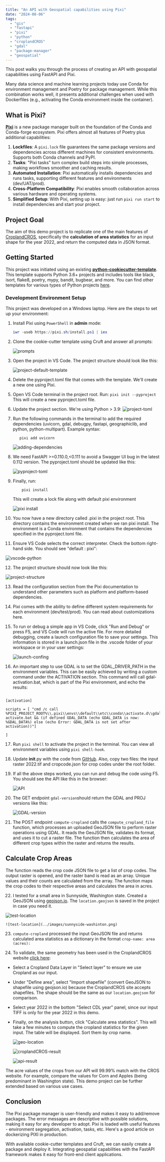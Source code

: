 ```yaml
---
title: "An API with Geospatial capabilities using Pixi"
date: "2024-08-06" 
tags:
  - "gis"
  - "fastapi"
  - "pixi"
  - "python"
  - "croplandCROS"
  - "gdal"
  - "package-manager"
  - "geospatial"
---
```


This post walks you through the process of creating an API with geospatial capabilities using FastAPI and Pixi.

Many data science and machine learning projects today use Conda for environment management and Poetry for package management. While this combination works well, it presents additional challenges when used with Dockerfiles (e.g., activating the Conda environment inside the container).

## What is Pixi?

**[Pixi](https://prefix.dev/)** is a new package manager built on the foundation of the Conda and Conda-forge ecosystem. Pixi offers almost all features of Poetry plus additional capabilities:

1. **Lockfiles**: A `pixi.lock` file guarantees the same package versions and dependencies across different machines for consistent environments. Supports both Conda channels and PyPI.
2. **Tasks**: "Pixi tasks" turn complex build steps into simple processes, making workflows smoother and caching results.
3. **Automated Installation**: Pixi automatically installs dependencies and runs tasks, supporting different features and environments (dev/UAT/prod).
4. **Cross-Platform Compatibility**: Pixi enables smooth collaboration across various hardware and operating systems.
5. **Simplified Setup**: With Pixi, setting up is easy: just run `pixi run start` to install dependencies and start your project.

## Project Goal

The aim of this demo project is to replicate one of the main features of [CroplandCROS](https://croplandcros.scinet.usda.gov/), specifically the **calculation of area statistics** for an input shape for the year 2022, and return the computed data in JSON format.

## Getting Started

This project was initiated using an existing **[python-cookiecutter-template](https://github.com/timothycrosley/cookiecutter-python/)**. This template supports Python 3.6+ projects and includes tools like black, isort, flake8, poetry, mypy, bandit, bugbear, and more. You can find other templates for various types of Python projects [here](https://github.com/search?q=cookiecutter&type=Repositories).

### Development Environment Setup

This project was developed on a Windows laptop. Here are the steps to set up your environment:

1. Install Pixi using `PowerShell` in **admin** mode:
   ```powershell
   iwr -useb https://pixi.sh/install.ps1 | iex
2. Clone the cookie-cutter template using Cruft and answer all prompts:

    ![prompts](../images/cruft%20prompts.png)

3. Open the project in VS Code. The project structure should look like this:

    ![project-default-template](../images/proj-structure-template.png)

4. Delete the pyproject.toml file that comes with the template. We'll create a new one using Pixi.
5. Open VS Code terminal in the project root. Run:
`pixi init --pyproject`
This will create a new pyproject.toml file.
6. Update the project section. We're using Python > 3.9:
![project-toml](../images/project-toml.png)
7. Run the following commands in the terminal to add the required dependencies (uvicorn, gdal, debugpy, fastapi, geographiclib, and python, python-multipart). Example syntax:

     ```shell script
        pixi add uvicorn
    ```

     ![adding-dependencies](../images/add%20dependencies.png)
8. We need FastAPI >=0.110.0,<0.111 to avoid a Swagger UI bug in the latest 0.112 version. The pyproject.toml should be updated like this:

    ![pyproject-toml](../images/pyproject-toml-new.png)
9. Finally, run:
    ``` shell script
        pixi install 
    ```
    This will create a lock file along with default pixi environment

    ![pixi install](../images/pixi-install.png)

10. You now have a new directory called .pixi in the project root. This directory contains the environment created when we ran pixi install. The environment is a Conda environment that contains the dependencies specified in the pyproject.toml file.

11. Ensure VS Code selects the correct interpreter. Check the bottom right-hand side. You should see "default : pixi":

   ![vscode-python](../images/vscode-chose-pixi.png)

12. The project structure should now look like this:

![project-structure](../images/project-structure.png)

13. Read the configuration section from the Pixi documentation to understand other parameters such as platform and platform-based dependencies.

14. Pixi comes with the ability to define different system requirements for each environment (dev/test/prod). You can read about customizations here.

15. To run or debug a simple app in VS Code, click "Run and Debug" or press F5, and VS Code will run the active file. For more detailed debugging, create a launch configuration file to save your settings. This information is stored in a launch.json file in the .vscode folder of your workspace or in your user settings:
    
    ![launch-confing](../images/launch.json.png)

16. An important step to use GDAL is to set the GDAL_DRIVER_PATH in the environment variables. This can be easily achieved by writing a custom command under the ACTIVATION section. This command will call gdal-activation.bat, which is part of the Pixi environment, and echo the results:

```shell script

[activation]

scripts = [ "cmd /c call %PIXI_PROJECT_ROOT%\\.pixi\\envs\\default\\etc\\conda\\activate.d\\gdal-activate.bat && (if defined GDAL_DATA (echo GDAL_DATA is now: %GDAL_DATA%) else (echo Error: GDAL_DATA is not set after activation))"]
   
]

```

17. Run `pixi shell` to activate the project in the terminal. You can view all environment variables using `pixi shell-hook`.

18. Update __init__.py with the code from [GitHub](https://iamlaksh1.github.com). Also, copy two files: the input raster 2022.tif and cropcode.json for crop codes under the root folder.

19. If all the above steps worked, you can run and debug the code using F5. You should see the API like this in the browser:

    ![API](../images/API.png)

20. The GET endpoint `gdal-version`should return the GDAL and PROJ versions like this:

    ![GDAL-version](../images/gdal-version.png)

21. The POST endpoint `compute-cropland` calls the `compute_cropland_file` function, which processes an uploaded GeoJSON file to perform raster operations using GDAL. It reads the GeoJSON file, validates its format, and uses it to cut a raster file. The function then calculates the area of different crop types within the raster and returns the results.

## Calculate Crop Areas

The function reads the crop code JSON file to get a list of crop codes. The output raster is opened, and the raster band is read as an array. Unique values and their counts are calculated from the array. The function maps the crop codes to their respective areas and calculates the area in acres.

22. I tested for a small area in Sunnyside, Washington state. Created a GeoJSON using [geojson.io](https://geojson.io/#map=2/0/20). The `location.geojson` is saved in the project in case you need it.

![test-location](../images/sunnyside-washinton.png)

    ![test-location](../images/sunnyside-washinton.png)
    
23. `compute-cropland` processed the input GeoJSON file and returns calculated area statistics as a dictionary in the format `crop-name: area (acres):`

24. To validate, the same geometry has been used in the CroplandCROS website [click here](https://croplandcros.scinet.usda.gov/):

- Select a Cropland Data Layer in "Select layer" to ensure we use Cropland as our input.
- Under "Define area", select "Import shapefile" (convert GeoJSON to shapefile using geojson.io) because the CroplandCROS site accepts shapefiles. The shape should be the same as our `location.geojson` for comparison.
- Select year 2022 in the bottom "Select CDL year" panel, since our input TIFF is only for the year 2022 in this demo.
- Finally, on the analysis button, click "Calculate area statistics". This will take a few minutes to compute the cropland statistics for the given input. The table will be displayed. Sort them by crop name.


    ![geo-location](../images/croplandcros-sunnyside-2022.png)


    ![croplandCROS-result](../images/croplandcros-result.png)


    ![api-result](../images/result-from-API.png)


The acre values of the crops from our API will 99.99% match with the CROS website. For example, compare the values for Corn and Apples (being predominant in Washington state).
This demo project can be further extended based on various use cases.

## Conclusion


The Pixi package manager is user-friendly and makes it easy to add/remove packages. The error messages are descriptive with possible solutions, making it easy for any developer to adopt.
Pixi is loaded with useful features - environment segregation, activation, tasks, etc.
Here's a good article on dockerizing PIXI in production.

With available cookie-cutter templates and Cruft, we can easily create a package and deploy it. Integrating geospatial capabilities with the FastAPI framework makes it easy for front-end client applications.